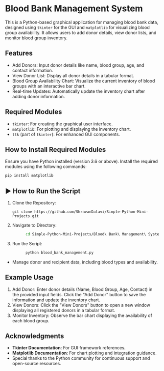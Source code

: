 # Blood Bank Management System
This is a Python-based graphical application for managing blood bank data, designed using `tkinter` for the GUI and `matplotlib` for visualizing blood group availability. It allows users to add donor details, view donor lists, and monitor blood group inventory.

## Features
- Add Donors: Input donor details like name, blood group, age, and contact information.
- View Donor List: Display all donor details in a tabular format.
- Blood Group Availability Chart: Visualize the current inventory of blood groups with an interactive bar chart.
- Real-time Updates: Automatically update the inventory chart after adding donor information.

## Required Modules

- `tkinter`: For creating the graphical user interface.
- `matplotlib`: For plotting and displaying the inventory chart.
- `ttk` (part of `tkinter`): For enhanced GUI components.


## How to Install Required Modules
Ensure you have Python installed (version 3.6 or above). Install the required modules using the following commands:
```bash
pip install matplotlib
```

## ▶️ How to Run the Script
1. Clone the Repository:
   ```
   git clone https://github.com/ShravanDalavi/Simple-Python-Mini-Projects.git
   ```
2. Navigate to Directory:
   ```bash 
         cd Simple-Python-Mini-Projects/Blood\ Bank\ Management\ System
   ```
2. Run the Script:
   ```bash 
         python blood_bank_management.py
   ```
- Manage donor and recipient data, including blood types and availability.

## Example Usage
1. Add Donor:
Enter donor details (Name, Blood Group, Age, Contact) in the provided input fields.
Click the "Add Donor" button to save the information and update the inventory chart.
2. View Donors:
Click the "View Donors" button to open a new window displaying all registered donors in a tabular format.
3. Monitor Inventory:
Observe the bar chart displaying the availability of each blood group.

## Acknowledgments

- **Tkinter Documentation**: For GUI framework references.
- **Matplotlib Documentation**: For chart plotting and integration guidance.
- Special thanks to the Python community for continuous support and open-source resources.
